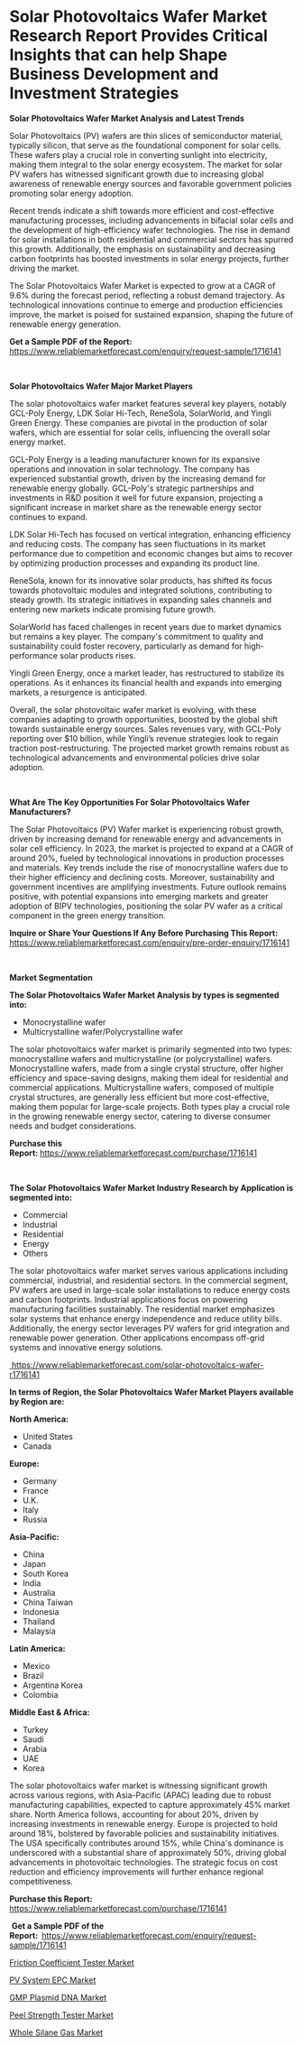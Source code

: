 <p><h1>Solar Photovoltaics Wafer Market Research Report Provides Critical Insights that can help Shape Business Development and Investment Strategies</h1></p><p><strong>Solar Photovoltaics Wafer Market Analysis and Latest Trends</strong></p>
<p><p>Solar Photovoltaics (PV) wafers are thin slices of semiconductor material, typically silicon, that serve as the foundational component for solar cells. These wafers play a crucial role in converting sunlight into electricity, making them integral to the solar energy ecosystem. The market for solar PV wafers has witnessed significant growth due to increasing global awareness of renewable energy sources and favorable government policies promoting solar energy adoption.</p><p>Recent trends indicate a shift towards more efficient and cost-effective manufacturing processes, including advancements in bifacial solar cells and the development of high-efficiency wafer technologies. The rise in demand for solar installations in both residential and commercial sectors has spurred this growth. Additionally, the emphasis on sustainability and decreasing carbon footprints has boosted investments in solar energy projects, further driving the market.</p><p>The Solar Photovoltaics Wafer Market is expected to grow at a CAGR of 9.6% during the forecast period, reflecting a robust demand trajectory. As technological innovations continue to emerge and production efficiencies improve, the market is poised for sustained expansion, shaping the future of renewable energy generation.</p></p>
<p><strong>Get a Sample PDF of the Report:&nbsp;</strong> <a href="https://www.reliablemarketforecast.com/enquiry/request-sample/1716141?utm_campaign=1129&utm_medium=2&utm_source=Github&utm_content=ia&utm_term=23102024&utm_id=solar-photovoltaics-wafer">https://www.reliablemarketforecast.com/enquiry/request-sample/1716141</a></p>
<p>&nbsp;</p>
<p><strong>Solar Photovoltaics Wafer Major Market Players</strong></p>
<p><p>The solar photovoltaics wafer market features several key players, notably GCL-Poly Energy, LDK Solar Hi-Tech, ReneSola, SolarWorld, and Yingli Green Energy. These companies are pivotal in the production of solar wafers, which are essential for solar cells, influencing the overall solar energy market.</p><p>GCL-Poly Energy is a leading manufacturer known for its expansive operations and innovation in solar technology. The company has experienced substantial growth, driven by the increasing demand for renewable energy globally. GCL-Poly's strategic partnerships and investments in R&D position it well for future expansion, projecting a significant increase in market share as the renewable energy sector continues to expand.</p><p>LDK Solar Hi-Tech has focused on vertical integration, enhancing efficiency and reducing costs. The company has seen fluctuations in its market performance due to competition and economic changes but aims to recover by optimizing production processes and expanding its product line.</p><p>ReneSola, known for its innovative solar products, has shifted its focus towards photovoltaic modules and integrated solutions, contributing to steady growth. Its strategic initiatives in expanding sales channels and entering new markets indicate promising future growth.</p><p>SolarWorld has faced challenges in recent years due to market dynamics but remains a key player. The company's commitment to quality and sustainability could foster recovery, particularly as demand for high-performance solar products rises.</p><p>Yingli Green Energy, once a market leader, has restructured to stabilize its operations. As it enhances its financial health and expands into emerging markets, a resurgence is anticipated.</p><p>Overall, the solar photovoltaic wafer market is evolving, with these companies adapting to growth opportunities, boosted by the global shift towards sustainable energy sources. Sales revenues vary, with GCL-Poly reporting over $10 billion, while Yingli’s revenue strategies look to regain traction post-restructuring. The projected market growth remains robust as technological advancements and environmental policies drive solar adoption.</p></p>
<p>&nbsp;</p>
<p><strong>What Are The Key Opportunities For Solar Photovoltaics Wafer Manufacturers?</strong></p>
<p><p>The Solar Photovoltaics (PV) Wafer market is experiencing robust growth, driven by increasing demand for renewable energy and advancements in solar cell efficiency. In 2023, the market is projected to expand at a CAGR of around 20%, fueled by technological innovations in production processes and materials. Key trends include the rise of monocrystalline wafers due to their higher efficiency and declining costs. Moreover, sustainability and government incentives are amplifying investments. Future outlook remains positive, with potential expansions into emerging markets and greater adoption of BIPV technologies, positioning the solar PV wafer as a critical component in the green energy transition.</p></p>
<p><strong>Inquire or Share Your Questions If Any Before Purchasing This Report:</strong> <a href="https://www.reliablemarketforecast.com/enquiry/pre-order-enquiry/1716141?utm_campaign=1129&utm_medium=2&utm_source=Github&utm_content=ia&utm_term=23102024&utm_id=solar-photovoltaics-wafer">https://www.reliablemarketforecast.com/enquiry/pre-order-enquiry/1716141</a></p>
<p>&nbsp;</p>
<p><strong>Market Segmentation</strong></p>
<p><strong>The Solar Photovoltaics Wafer Market Analysis by types is segmented into:</strong></p>
<p><ul><li>Monocrystalline wafer</li><li>Multicrystalline wafer/Polycrystalline wafer</li></ul></p>
<p><p>The solar photovoltaics wafer market is primarily segmented into two types: monocrystalline wafers and multicrystalline (or polycrystalline) wafers. Monocrystalline wafers, made from a single crystal structure, offer higher efficiency and space-saving designs, making them ideal for residential and commercial applications. Multicrystalline wafers, composed of multiple crystal structures, are generally less efficient but more cost-effective, making them popular for large-scale projects. Both types play a crucial role in the growing renewable energy sector, catering to diverse consumer needs and budget considerations.</p></p>
<p><strong>Purchase this Report:&nbsp;</strong><a href="https://www.reliablemarketforecast.com/purchase/1716141?utm_campaign=1129&utm_medium=2&utm_source=Github&utm_content=ia&utm_term=23102024&utm_id=solar-photovoltaics-wafer">https://www.reliablemarketforecast.com/purchase/1716141</a></p>
<p>&nbsp;</p>
<p><strong>The Solar Photovoltaics Wafer Market Industry Research by Application is segmented into:</strong></p>
<p><ul><li>Commercial</li><li>Industrial</li><li>Residential</li><li>Energy</li><li>Others</li></ul></p>
<p><p>The solar photovoltaics wafer market serves various applications including commercial, industrial, and residential sectors. In the commercial segment, PV wafers are used in large-scale solar installations to reduce energy costs and carbon footprints. Industrial applications focus on powering manufacturing facilities sustainably. The residential market emphasizes solar systems that enhance energy independence and reduce utility bills. Additionally, the energy sector leverages PV wafers for grid integration and renewable power generation. Other applications encompass off-grid systems and innovative energy solutions.</p></p>
<p><a href="https://www.reliablemarketforecast.com/solar-photovoltaics-wafer-r1716141?utm_campaign=1129&utm_medium=2&utm_source=Github&utm_content=ia&utm_term=23102024&utm_id=solar-photovoltaics-wafer">&nbsp;https://www.reliablemarketforecast.com/solar-photovoltaics-wafer-r1716141</a></p>
<p><strong>In terms of Region, the Solar Photovoltaics Wafer Market Players available by Region are:</strong></p>
<p>
    <p> <strong> North America: </strong>
        <ul>
            <li>United States</li>
            <li>Canada</li>
        </ul>
        </p> 
    <p> <strong> Europe: </strong>
        <ul>
            <li>Germany</li>
            <li>France</li>
            <li>U.K.</li>
            <li>Italy</li>
            <li>Russia</li>
        </ul>
        </p> 
    <p> <strong> Asia-Pacific: </strong>
        <ul>
            <li>China</li>
            <li>Japan</li>
            <li>South Korea</li>
            <li>India</li>
            <li>Australia</li>
            <li>China Taiwan</li>
            <li>Indonesia</li>
            <li>Thailand</li>
            <li>Malaysia</li>
        </ul>
        </p> 
    <p> <strong> Latin America: </strong>
        <ul>
            <li>Mexico</li>
            <li>Brazil</li>
            <li>Argentina Korea</li>
            <li>Colombia</li>
        </ul>
        </p> 
    <p> <strong> Middle East & Africa: </strong>
        <ul>
            <li>Turkey</li>
            <li>Saudi</li>
            <li>Arabia</li>
            <li>UAE</li>
            <li>Korea</li>
        </ul>
    </p>
    </p>
<p><p>The solar photovoltaics wafer market is witnessing significant growth across various regions, with Asia-Pacific (APAC) leading due to robust manufacturing capabilities, expected to capture approximately 45% market share. North America follows, accounting for about 20%, driven by increasing investments in renewable energy. Europe is projected to hold around 18%, bolstered by favorable policies and sustainability initiatives. The USA specifically contributes around 15%, while China's dominance is underscored with a substantial share of approximately 50%, driving global advancements in photovoltaic technologies. The strategic focus on cost reduction and efficiency improvements will further enhance regional competitiveness.</p></p>
<p><strong>Purchase this Report: </strong><a href="https://www.reliablemarketforecast.com/purchase/1716141?utm_campaign=1129&utm_medium=2&utm_source=Github&utm_content=ia&utm_term=23102024&utm_id=solar-photovoltaics-wafer">https://www.reliablemarketforecast.com/purchase/1716141</a></p>
<p>&nbsp;<strong>Get a Sample PDF of the Report:&nbsp;&nbsp;</strong><a href="https://www.reliablemarketforecast.com/enquiry/request-sample/1716141?utm_campaign=1129&utm_medium=2&utm_source=Github&utm_content=ia&utm_term=23102024&utm_id=solar-photovoltaics-wafer">https://www.reliablemarketforecast.com/enquiry/request-sample/1716141</a></p>
<p><strong></strong></p>
<p><p><a href="https://issuu.com/reportprime-2/docs/friction-coefficient-tester-market-_3c66889f027cdf?utm_campaign=1129&utm_medium=2&utm_source=Github&utm_content=ia&utm_term=23102024&utm_id=solar-photovoltaics-wafer">Friction Coefficient Tester Market</a></p><p><a href="https://github.com/loanv6asmitty/Market-Research-Report-List-1/blob/main/pv-system-epc-market.md?utm_campaign=1129&utm_medium=2&utm_source=Github&utm_content=ia&utm_term=23102024&utm_id=solar-photovoltaics-wafer">PV System EPC Market</a></p><p><a href="https://www.linkedin.com/pulse/decoding-gmp-plasmid-dna-industry-dynamics-strategic-imperatives-vgnzc?utm_campaign=1129&utm_medium=2&utm_source=Github&utm_content=ia&utm_term=23102024&utm_id=solar-photovoltaics-wafer">GMP Plasmid DNA Market</a></p><p><a href="https://issuu.com/reportprime-2/docs/peel-strength-tester-market-size-20_0ce2dab1e10213?utm_campaign=1129&utm_medium=2&utm_source=Github&utm_content=ia&utm_term=23102024&utm_id=solar-photovoltaics-wafer">Peel Strength Tester Market</a></p><p><a href="https://github.com/juliaficg7n3/Market-Research-Report-List-1/blob/main/whole-silane-gas-market.md?utm_campaign=1129&utm_medium=2&utm_source=Github&utm_content=ia&utm_term=23102024&utm_id=solar-photovoltaics-wafer">Whole Silane Gas Market</a></p></p>